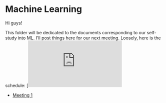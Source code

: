 # Machine Learning

Hi guys!

This folder will be dedicated to the documents corresponding to our self-study into ML. I'll post things here for our next meeting. Loosely, here is the schedule:
[![Schedule](https://github.com/Mathnstein/Machine_Learning/blob/master/schedule.pdf)

* [Meeting 1](https://github.com/Mathnstein/Machine_Learning/tree/master/Meeting%201)
